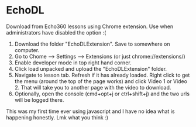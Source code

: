 # EchoDL
Download from Echo360 lessons using Chrome extension. Use when administrators have disabled the option :( 

1. Download the folder "EchoDLExtension". Save to somewhere on computer. 
2. Go to Chome --> Settings --> Extensions (or just chrome://extensions/) 
3. Enable developer mode in top right hand corner. 
4. Click load unpacked and upload the "EchoDLExtension" folder. 
5. Navigate to lesson tab. Refresh if it has already loaded. Right click to get the menu (around the top of the page works) and click Video 1 or Video 2. That will take you to another page with the video to download. 
6. Optionally, open the console (cmd+opt+j or ctrl+shift+j) and the two urls will be logged there. 

This was my first time ever using javascript and I have no idea what is happening honestly. Lmk what you think :) 
